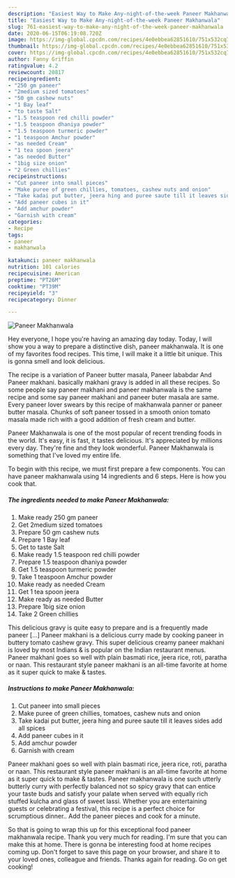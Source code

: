 ```yaml
---
description: "Easiest Way to Make Any-night-of-the-week Paneer Makhanwala"
title: "Easiest Way to Make Any-night-of-the-week Paneer Makhanwala"
slug: 761-easiest-way-to-make-any-night-of-the-week-paneer-makhanwala
date: 2020-06-15T06:19:08.720Z
image: https://img-global.cpcdn.com/recipes/4e0ebbea62851610/751x532cq70/paneer-makhanwala-recipe-main-photo.jpg
thumbnail: https://img-global.cpcdn.com/recipes/4e0ebbea62851610/751x532cq70/paneer-makhanwala-recipe-main-photo.jpg
cover: https://img-global.cpcdn.com/recipes/4e0ebbea62851610/751x532cq70/paneer-makhanwala-recipe-main-photo.jpg
author: Fanny Griffin
ratingvalue: 4.2
reviewcount: 20817
recipeingredient:
- "250 gm paneer"
- "2medium sized tomatoes"
- "50 gm cashew nuts"
- "1 Bay leaf"
- "to taste Salt"
- "1.5 teaspoon red chilli powder"
- "1.5 teaspoon dhaniya powder"
- "1.5 teaspoon turmeric powder"
- "1 teaspoon Amchur powder"
- "as needed Cream"
- "1 tea spoon jeera"
- "as needed Butter"
- "1big size onion"
- "2 Green chillies"
recipeinstructions:
- "Cut paneer into small pieces"
- "Make puree of green chillies, tomatoes, cashew nuts and onion"
- "Take kadai put butter, jeera hing and puree saute till it leaves sides add all spices"
- "Add paneer cubes in it"
- "Add amchur powder"
- "Garnish with cream"
categories:
- Recipe
tags:
- paneer
- makhanwala

katakunci: paneer makhanwala 
nutrition: 101 calories
recipecuisine: American
preptime: "PT26M"
cooktime: "PT39M"
recipeyield: "3"
recipecategory: Dinner

---
```



![Paneer Makhanwala](https://img-global.cpcdn.com/recipes/4e0ebbea62851610/751x532cq70/paneer-makhanwala-recipe-main-photo.jpg)

Hey everyone, I hope you're having an amazing day today. Today, I will show you a way to prepare a distinctive dish, paneer makhanwala. It is one of my favorites food recipes. This time, I will make it a little bit unique. This is gonna smell and look delicious.

The recipe is a variation of Paneer butter masala, Paneer lababdar And Paneer makhani. basically makhani gravy is added in all these recipes. So some people say paneer makhani and paneer makhanwala is the same recipe and some say paneer makhani and paneer buter masala are same. Every paneer lover swears by this recipe of makhanwala panner or paneer butter masala. Chunks of soft paneer tossed in a smooth onion tomato masala made rich with a good addition of fresh cream and butter.

Paneer Makhanwala is one of the most popular of recent trending foods in the world. It's easy, it is fast, it tastes delicious. It's appreciated by millions every day. They're fine and they look wonderful. Paneer Makhanwala is something that I've loved my entire life.


To begin with this recipe, we must first prepare a few components. You can have paneer makhanwala using 14 ingredients and 6 steps. Here is how you cook that.

<!--inarticleads1-->

##### The ingredients needed to make Paneer Makhanwala:

1. Make ready 250 gm paneer
1. Get 2medium sized tomatoes
1. Prepare 50 gm cashew nuts
1. Prepare 1 Bay leaf
1. Get to taste Salt
1. Make ready 1.5 teaspoon red chilli powder
1. Prepare 1.5 teaspoon dhaniya powder
1. Get 1.5 teaspoon turmeric powder
1. Take 1 teaspoon Amchur powder
1. Make ready as needed Cream
1. Get 1 tea spoon jeera
1. Make ready as needed Butter
1. Prepare 1big size onion
1. Take 2 Green chillies


This delicious gravy is quite easy to prepare and is a frequently made paneer […] Paneer makhani is a delicious curry made by cooking paneer in buttery tomato cashew gravy. This super delicious creamy paneer makhani is loved by most Indians &amp; is popular on the Indian restaurant menus. Paneer makhani goes so well with plain basmati rice, jeera rice, roti, paratha or naan. This restaurant style paneer makhani is an all-time favorite at home as it super quick to make &amp; tastes. 

<!--inarticleads2-->

##### Instructions to make Paneer Makhanwala:

1. Cut paneer into small pieces
1. Make puree of green chillies, tomatoes, cashew nuts and onion
1. Take kadai put butter, jeera hing and puree saute till it leaves sides add all spices
1. Add paneer cubes in it
1. Add amchur powder
1. Garnish with cream


Paneer makhani goes so well with plain basmati rice, jeera rice, roti, paratha or naan. This restaurant style paneer makhani is an all-time favorite at home as it super quick to make &amp; tastes. Paneer makhanwala is one such utterly butterly curry with perfectly balanced not so spicy gravy that can entice your taste buds and satisfy your palate when served with equally rich stuffed kulcha and glass of sweet lassi. Whether you are entertaining guests or celebrating a festival, this recipe is a perfect choice for scrumptious dinner.. Add the paneer pieces and cook for a minute. 

So that is going to wrap this up for this exceptional food paneer makhanwala recipe. Thank you very much for reading. I'm sure that you can make this at home. There is gonna be interesting food at home recipes coming up. Don't forget to save this page on your browser, and share it to your loved ones, colleague and friends. Thanks again for reading. Go on get cooking!
